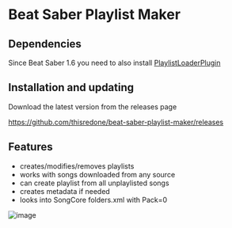 # Beat Saber Playlist Maker


## Dependencies
Since Beat Saber 1.6 you need to also install [PlaylistLoaderPlugin](https://github.com/rithik-b/PlaylistLoaderPlugin)


## Installation and updating
Download the latest version from the releases page

https://github.com/thisredone/beat-saber-playlist-maker/releases


## Features
- creates/modifies/removes playlists
- works with songs downloaded from any source
- can create playlist from all unplaylisted songs
- creates metadata if needed
- looks into SongCore folders.xml with Pack=0

![image](https://user-images.githubusercontent.com/1191844/70755574-8121b500-1d3a-11ea-973d-29bb0354afd3.png)
